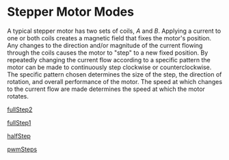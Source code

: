 # Stepper Motor Modes

A typical stepper motor has two sets of coils, *A* and *B*.  Applying a current to one or both coils creates a magnetic field that fixes the motor's position.  Any changes to the direction and/or magnitude of the current flowing through the coils causes the motor to "step" to a new fixed position.  By repeatedly changing the current flow according to a specific pattern the motor can be made to continuously step clockwise or counterclockwise.  The specific pattern chosen determines the size of the step, the direction of rotation, and overall performance of the motor.  The speed at which changes to the current flow are made determines the speed at which the motor rotates.

[fullStep2](images/fullStepTwoPhase.png)

[fullStep1](images/fullStepOnePhase.png)

[halfStep](images/halfStep.png)

[pwmSteps](images/StepperPWM.png)
